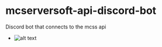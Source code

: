 # mcserversoft-api-discord-bot
Discord bot that connects to the mcss api
* ![alt text](https://i.imgur.com/uJFyBwF.png)
